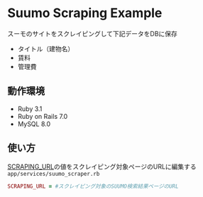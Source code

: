 # Suumo Scraping Example
スーモのサイトをスクレイピングして下記データをDBに保存
- タイトル（建物名）
- 賃料
- 管理費

## 動作環境
- Ruby 3.1
- Ruby on Rails 7.0
- MySQL 8.0

## 使い方
[SCRAPING_URL](https://github.com/heromoon9218/suumo-scraping/blob/0e9b362f8adc4fc0e2b2edb04af166f73905501c/app/services/suumo_scraper.rb#L7)の値をスクレイピング対象ページのURLに編集する
`app/services/suumo_scraper.rb`
```ruby
SCRAPING_URL = #スクレイピング対象のSUUMO検索結果ページのURL
```
